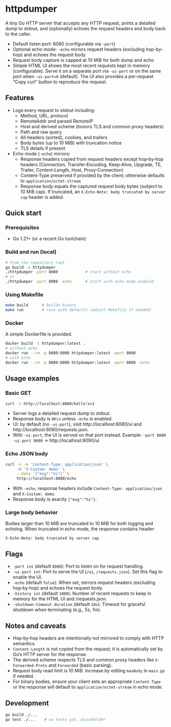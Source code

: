 # httpdumper

A tiny Go HTTP server that accepts any HTTP request, prints a detailed dump to stdout, and (optionally) echoes the request headers and body back to the caller.

- Default listen port: 8080 (configurable via `-port`)
- Optional echo mode: `-echo` mirrors request headers (excluding hop-by-hop) and echoes the request body
- Request body capture is capped at 10 MiB for both dump and echo
- Simple HTML UI shows the most recent requests kept in memory (configurable). Serve it on a separate port via `-ui-port` or on the same port when `-ui-port=0` (default). The UI also provides a per-request “Copy curl” button to reproduce the request.

## Features

- Logs every request to stdout including:
  - Method, URL, protocol
  - RemoteAddr and parsed RemoteIP
  - Host and derived scheme (honors TLS and common proxy headers)
  - Path and raw query
  - All headers (sorted), cookies, and trailers
  - Body bytes (up to 10 MiB) with truncation notice
  - TLS details if present
- Echo mode (`-echo`) mirrors:
  - Response headers copied from request headers except hop‑by‑hop headers (Connection, Transfer‑Encoding, Keep‑Alive, Upgrade, TE, Trailer, Content‑Length, Host, Proxy‑Connection)
  - Content‑Type preserved if provided by the client; otherwise defaults to `application/octet-stream`
  - Response body equals the captured request body bytes (subject to 10 MiB cap). If truncated, an `X-Echo-Note: body truncated by server cap` header is added.

## Quick start

### Prerequisites
- Go 1.21+ (or a recent Go toolchain)

### Build and run (local)
```bash
# From the repository root
go build -o httpdumper
./httpdumper -port 8080            # start without echo
# or
./httpdumper -port 8080 -echo      # start with echo mode enabled
```

### Using Makefile
```bash
make build      # builds binary
make run        # runs with defaults (adjust Makefile if needed)
```

### Docker
A simple Dockerfile is provided.

```bash
docker build -t httpdumper:latest .
# without echo
docker run --rm -p 8080:8080 httpdumper:latest -port 8080
# with echo
docker run --rm -p 8080:8080 httpdumper:latest -port 8080 -echo
```

## Usage examples

### Basic GET
```bash
curl -v http://localhost:8080/hello?x=1
```
- Server logs a detailed request dump to stdout.
- Response body is `OK\n` unless `-echo` is enabled.
- UI: by default (no `-ui-port`), visit http://localhost:8080/ui and http://localhost:8080/requests.json.
- With `-ui-port`, the UI is served on that port instead. Example: `-port 8080 -ui-port 9090` -> http://localhost:9090/ui

### Echo JSON body
```bash
curl -v -H 'Content-Type: application/json' \
     -H 'X-Custom: demo' \
     --data '{"msg":"hi"}' \
     http://localhost:8080/echo
```
- With `-echo`, response headers include `Content-Type: application/json` and `X-Custom: demo`.
- Response body is exactly `{"msg":"hi"}`.

### Large body behavior
Bodies larger than 10 MiB are truncated to 10 MiB for both logging and echoing.
When truncated in echo mode, the response contains header:

```
X-Echo-Note: body truncated by server cap
```

## Flags
- `-port int` (default `8080`): Port to listen on for request handling.
- `-ui-port int`: Port to serve the UI (`/ui`, `/requests.json`). Set this flag to enable the UI.
- `-echo` (default `false`): When set, mirrors request headers (excluding hop‑by‑hop) and echoes the request body.
- `-history int` (default `1000`): Number of recent requests to keep in memory for the HTML UI and /requests.json.
- `-shutdown-timeout duration` (default `10s`): Timeout for graceful shutdown when terminating (e.g., 5s, 1m).

## Notes and caveats
- Hop‑by‑hop headers are intentionally not mirrored to comply with HTTP semantics.
- `Content-Length` is not copied from the request; it is automatically set by Go’s HTTP server for the response.
- The derived scheme respects TLS and common proxy headers like `X-Forwarded-Proto` and `Forwarded` (basic parsing).
- Request body read limit is 10 MiB. Increase by editing `maxBody` in `main.go` if needed.
- For binary bodies, ensure your client sets an appropriate `Content-Type` or the response will default to `application/octet-stream` in echo mode.

## Development

```bash
go build ./...
go test ./...    # no tests yet, placeholder
```
